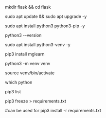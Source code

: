 mkdir flask && cd flask

sudo apt update && sudo apt upgrade -y

sudo apt install python3 python3-pip -y

python3 --version

sudo apt install python3-venv -y

pip3 install mglearn

python3 -m venv venv

source venv/bin/activate

which python

pip3 list

pip3 freeze > requirements.txt

#can be used for pip3 install -r requirements.txt
